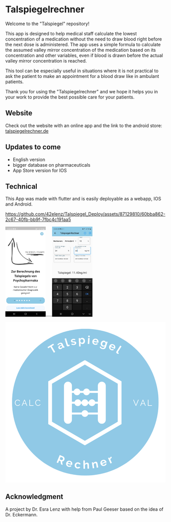 # Talspiegelrechner
Welcome to the "Talspiegel" repository!

This app is designed to help medical staff calculate the lowest concentration of a medication without the need to draw blood right before the next dose is administered. The app uses a simple formula to calculate the assumed valley mirror concentration of the medication based on its concentration and other variables, even if blood is drawn before the actual valley mirror concentration is reached.

This tool can be especially useful in situations where it is not practical to ask the patient to make an appointment for a blood draw like in ambulant patients.

Thank you for using the "Talspiegelrechner" and we hope it helps you in your work to provide the best possible care for your patients.
## Website
Check out the website with an online app and the link to the android store: 
[talspiegelrechner.de](https://talspiegelrechner.de)

## Updates to come
- English version
- bigger database on pharmaceuticals
- App Store version for IOS

## Technical
This App was made with flutter and is easily deployable as a webapp, IOS and Android. 


https://github.com/42elenz/Talspiegel_Deploy/assets/87129810/60bba862-2c67-40fb-bb9f-7fbc4c191aa5


<img src="https://github.com/42elenz/Talspiegel_Calculator/blob/master/main.jpeg" width="25%">.....<img src="https://github.com/42elenz/Talspiegel_Calculator/blob/master/Example.jpeg" width="25%">

[![Video](https://github.com/42elenz/Talspiegel_Deploy/blob/master/assets/logo.png)](https://github.com/42elenz/Talspiegel_Deploy/blob/master/assets/tutorial.mp4)

## Acknowledgment
A project by Dr. Esra Lenz with help from Paul Geeser based on the idea of Dr. Eckermann.
